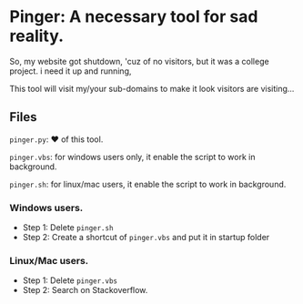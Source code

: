 # Pinger: A necessary tool for sad reality.
So, my website got shutdown, 'cuz of no visitors, but it was a college project. i need it up and running,

This tool will visit my/your sub-domains to make it look visitors are visiting...


## Files
`pinger.py`: :heart: of this tool.

`pinger.vbs`: for windows users only, it enable the script to work in background.

`pinger.sh`: for linux/mac users, it enable the script to work in background.


### Windows users.
  - Step 1: Delete `pinger.sh`
  - Step 2: Create a shortcut of `pinger.vbs` and put it in startup folder


### Linux/Mac users.
  - Step 1: Delete `pinger.vbs`
  - Step 2: Search on Stackoverflow.
